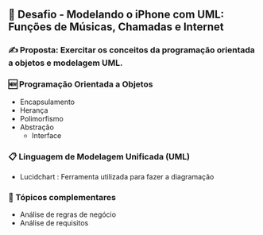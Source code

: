 ## 🚀 Desafio - Modelando o iPhone com UML: Funções de Músicas, Chamadas e Internet

### ✍ Proposta: Exercitar os conceitos da programação orientada a objetos e modelagem UML.

### 🆕 Programação Orientada a Objetos 
   * Encapsulamento  
   * Herança
   * Polimorfismo 
   * Abstração
      * Interface 
### 📋 Linguagem de Modelagem Unificada (UML)
   * Lucidchart : Ferramenta utilizada para fazer a diagramação

### 🔗 Tópicos complementares
   * Análise de regras de negócio 
   * Análise de requisitos






    




